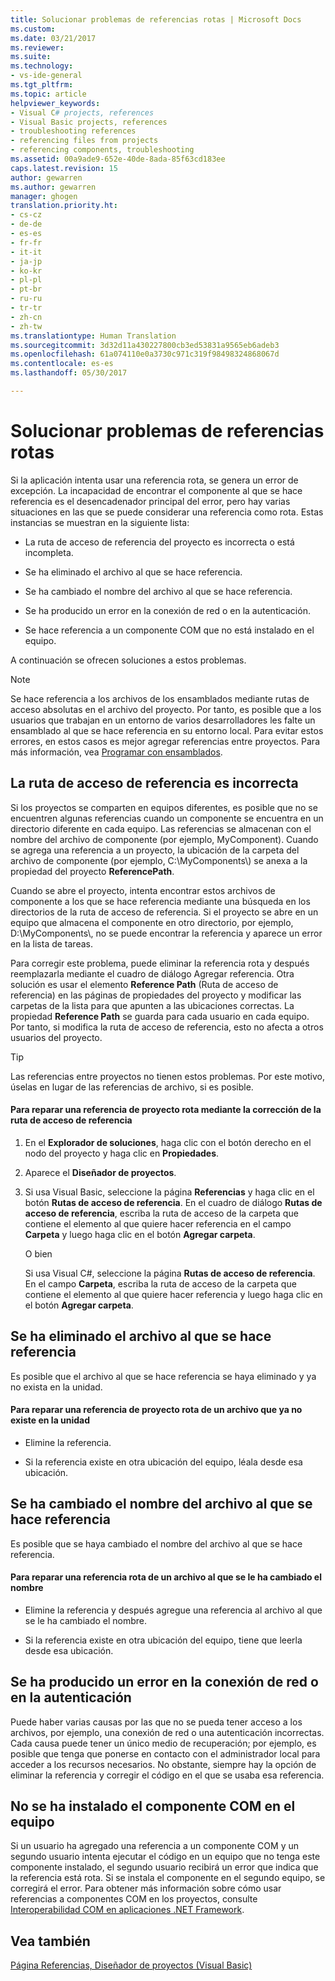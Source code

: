 ```yaml
---
title: Solucionar problemas de referencias rotas | Microsoft Docs
ms.custom: 
ms.date: 03/21/2017
ms.reviewer: 
ms.suite: 
ms.technology:
- vs-ide-general
ms.tgt_pltfrm: 
ms.topic: article
helpviewer_keywords:
- Visual C# projects, references
- Visual Basic projects, references
- troubleshooting references
- referencing files from projects
- referencing components, troubleshooting
ms.assetid: 00a9ade9-652e-40de-8ada-85f63cd183ee
caps.latest.revision: 15
author: gewarren
ms.author: gewarren
manager: ghogen
translation.priority.ht:
- cs-cz
- de-de
- es-es
- fr-fr
- it-it
- ja-jp
- ko-kr
- pl-pl
- pt-br
- ru-ru
- tr-tr
- zh-cn
- zh-tw
ms.translationtype: Human Translation
ms.sourcegitcommit: 3d32d11a430227800cb3ed53831a9565eb6adeb3
ms.openlocfilehash: 61a074110e0a3730c971c319f98498324868067d
ms.contentlocale: es-es
ms.lasthandoff: 05/30/2017

---
```

# <a name="troubleshoot-broken-references"></a>Solucionar problemas de referencias rotas
Si la aplicación intenta usar una referencia rota, se genera un error de excepción. La incapacidad de encontrar el componente al que se hace referencia es el desencadenador principal del error, pero hay varias situaciones en las que se puede considerar una referencia como rota. Estas instancias se muestran en la siguiente lista:  

-   La ruta de acceso de referencia del proyecto es incorrecta o está incompleta.  

-   Se ha eliminado el archivo al que se hace referencia.  

-   Se ha cambiado el nombre del archivo al que se hace referencia.  

-   Se ha producido un error en la conexión de red o en la autenticación.  

-   Se hace referencia a un componente COM que no está instalado en el equipo.  

 A continuación se ofrecen soluciones a estos problemas.  

> [!NOTE]
>  Se hace referencia a los archivos de los ensamblados mediante rutas de acceso absolutas en el archivo del proyecto. Por tanto, es posible que a los usuarios que trabajan en un entorno de varios desarrolladores les falte un ensamblado al que se hace referencia en su entorno local. Para evitar estos errores, en estos casos es mejor agregar referencias entre proyectos. Para más información, vea [Programar con ensamblados](/dotnet/framework/app-domains/programming-with-assemblies).

## <a name="reference-path-is-incorrect"></a>La ruta de acceso de referencia es incorrecta  
 Si los proyectos se comparten en equipos diferentes, es posible que no se encuentren algunas referencias cuando un componente se encuentra en un directorio diferente en cada equipo. Las referencias se almacenan con el nombre del archivo de componente (por ejemplo, MyComponent). Cuando se agrega una referencia a un proyecto, la ubicación de la carpeta del archivo de componente (por ejemplo, C:\MyComponents\\) se anexa a la propiedad del proyecto **ReferencePath**.  

 Cuando se abre el proyecto, intenta encontrar estos archivos de componente a los que se hace referencia mediante una búsqueda en los directorios de la ruta de acceso de referencia. Si el proyecto se abre en un equipo que almacena el componente en otro directorio, por ejemplo, D:\MyComponents\\, no se puede encontrar la referencia y aparece un error en la lista de tareas.  

 Para corregir este problema, puede eliminar la referencia rota y después reemplazarla mediante el cuadro de diálogo Agregar referencia. Otra solución es usar el elemento **Reference Path** (Ruta de acceso de referencia) en las páginas de propiedades del proyecto y modificar las carpetas de la lista para que apunten a las ubicaciones correctas. La propiedad **Reference Path** se guarda para cada usuario en cada equipo. Por tanto, si modifica la ruta de acceso de referencia, esto no afecta a otros usuarios del proyecto.  

> [!TIP]
>  Las referencias entre proyectos no tienen estos problemas. Por este motivo, úselas en lugar de las referencias de archivo, si es posible.  

#### <a name="to-fix-a-broken-project-reference-by-correcting-the-reference-path"></a>Para reparar una referencia de proyecto rota mediante la corrección de la ruta de acceso de referencia  

1.  En el **Explorador de soluciones**, haga clic con el botón derecho en el nodo del proyecto y haga clic en **Propiedades**.  

2.  Aparece el **Diseñador de proyectos**.  

3.  Si usa Visual Basic, seleccione la página **Referencias** y haga clic en el botón **Rutas de acceso de referencia**. En el cuadro de diálogo **Rutas de acceso de referencia**, escriba la ruta de acceso de la carpeta que contiene el elemento al que quiere hacer referencia en el campo **Carpeta** y luego haga clic en el botón **Agregar carpeta**.  

     O bien  

     Si usa Visual C#, seleccione la página **Rutas de acceso de referencia**. En el campo **Carpeta**, escriba la ruta de acceso de la carpeta que contiene el elemento al que quiere hacer referencia y luego haga clic en el botón **Agregar carpeta**.  

## <a name="referenced-file-has-been-deleted"></a>Se ha eliminado el archivo al que se hace referencia  
 Es posible que el archivo al que se hace referencia se haya eliminado y ya no exista en la unidad.  

#### <a name="to-fix-a-broken-project-reference-for-a-file-that-no-longer-exists-on-your-drive"></a>Para reparar una referencia de proyecto rota de un archivo que ya no existe en la unidad  

-   Elimine la referencia.  

-   Si la referencia existe en otra ubicación del equipo, léala desde esa ubicación.  

## <a name="referenced-file-has-been-renamed"></a>Se ha cambiado el nombre del archivo al que se hace referencia  
 Es posible que se haya cambiado el nombre del archivo al que se hace referencia.  

#### <a name="to-fix-a-broken-reference-for-a-file-that-has-been-renamed"></a>Para reparar una referencia rota de un archivo al que se le ha cambiado el nombre  

-   Elimine la referencia y después agregue una referencia al archivo al que se le ha cambiado el nombre.  

-   Si la referencia existe en otra ubicación del equipo, tiene que leerla desde esa ubicación.

## <a name="network-connection-or-authentication-has-failed"></a>Se ha producido un error en la conexión de red o en la autenticación  
 Puede haber varias causas por las que no se pueda tener acceso a los archivos, por ejemplo, una conexión de red o una autenticación incorrectas. Cada causa puede tener un único medio de recuperación; por ejemplo, es posible que tenga que ponerse en contacto con el administrador local para acceder a los recursos necesarios. No obstante, siempre hay la opción de eliminar la referencia y corregir el código en el que se usaba esa referencia.

## <a name="com-component-is-not-installed-on-computer"></a>No se ha instalado el componente COM en el equipo  
 Si un usuario ha agregado una referencia a un componente COM y un segundo usuario intenta ejecutar el código en un equipo que no tenga este componente instalado, el segundo usuario recibirá un error que indica que la referencia está rota. Si se instala el componente en el segundo equipo, se corregirá el error. Para obtener más información sobre cómo usar referencias a componentes COM en los proyectos, consulte [Interoperabilidad COM en aplicaciones .NET Framework](/dotnet/visual-basic/programming-guide/com-interop/com-interoperability-in-net-framework-applications).  

## <a name="see-also"></a>Vea también  
 [Página Referencias, Diseñador de proyectos (Visual Basic)](../ide/reference/references-page-project-designer-visual-basic.md)   

